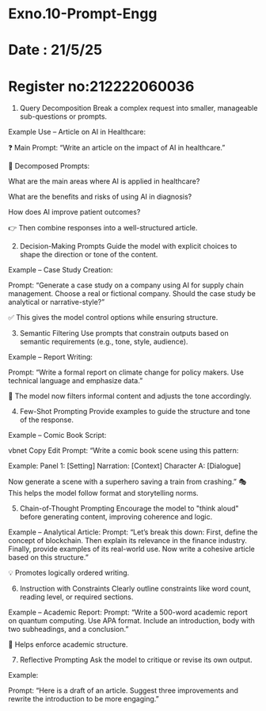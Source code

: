 # Exno.10-Prompt-Engg
# Date : 21/5/25
# Register no:212222060036
1. Query Decomposition
Break a complex request into smaller, manageable sub-questions or prompts.

Example Use – Article on AI in Healthcare:

❓ Main Prompt: “Write an article on the impact of AI in healthcare.”

🔄 Decomposed Prompts:

What are the main areas where AI is applied in healthcare?

What are the benefits and risks of using AI in diagnosis?

How does AI improve patient outcomes?

👉 Then combine responses into a well-structured article.

2. Decision-Making Prompts
Guide the model with explicit choices to shape the direction or tone of the content.

Example – Case Study Creation:

Prompt: “Generate a case study on a company using AI for supply chain management. Choose a real or fictional company. Should the case study be analytical or narrative-style?”

✅ This gives the model control options while ensuring structure.

3. Semantic Filtering
Use prompts that constrain outputs based on semantic requirements (e.g., tone, style, audience).

Example – Report Writing:

Prompt: “Write a formal report on climate change for policy makers. Use technical language and emphasize data.”

🧠 The model now filters informal content and adjusts the tone accordingly.

4. Few-Shot Prompting
Provide examples to guide the structure and tone of the response.

Example – Comic Book Script:

vbnet
Copy
Edit
Prompt: “Write a comic book scene using this pattern:

Example:
Panel 1: [Setting]
Narration: [Context]
Character A: [Dialogue]

Now generate a scene with a superhero saving a train from crashing.”
🎭 This helps the model follow format and storytelling norms.

5. Chain-of-Thought Prompting
Encourage the model to "think aloud" before generating content, improving coherence and logic.

Example – Analytical Article:
Prompt:
“Let’s break this down: First, define the concept of blockchain. Then explain its relevance in the finance industry. Finally, provide examples of its real-world use. Now write a cohesive article based on this structure.”

💡 Promotes logically ordered writing.

6. Instruction with Constraints
Clearly outline constraints like word count, reading level, or required sections.

Example – Academic Report:
Prompt:
“Write a 500-word academic report on quantum computing. Use APA format. Include an introduction, body with two subheadings, and a conclusion.”

📏 Helps enforce academic structure.

7. Reflective Prompting
Ask the model to critique or revise its own output.

Example:

Prompt: “Here is a draft of an article. Suggest three improvements and rewrite the introduction to be more engaging.”
